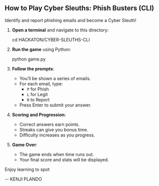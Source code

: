 ## How to Play Cyber Sleuths: Phish Busters (CLI)
Identify and report phishing emails and become a Cyber Sleuth!

1. **Open a terminal** and navigate to this directory:

    cd HACKATON/CYBER-SLEUTHS-CLI

2. **Run the game** using Python:

    python game.py

3. **Follow the prompts**:
    - You’ll be shown a series of emails.
    - For each email, type:
        - `P` for Phish
        - `L` for Legit
        - `R` to Report
    - Press Enter to submit your answer.

4. **Scoring and Progression**:
    - Correct answers earn points.
    - Streaks can give you bonus time.
    - Difficulty increases as you progress.

5. **Game Over**:
    - The game ends when time runs out.
    - Your final score and stats will be displayed.

Enjoy learning to spot

-- KENJI PLANDO
